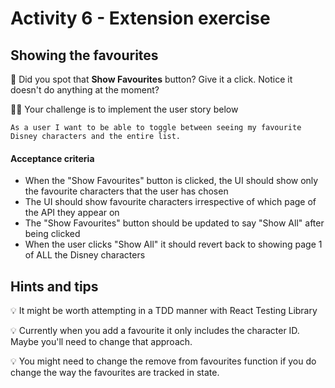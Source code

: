 # Activity 6 - Extension exercise

## Showing the favourites

🤔 Did you spot that **Show Favourites** button? Give it a click. Notice it doesn't do anything at the moment?

🦸‍♂️ Your challenge is to implement the user story below

```
As a user I want to be able to toggle between seeing my favourite Disney characters and the entire list.
```

#### Acceptance criteria

- When the "Show Favourites" button is clicked, the UI should show only the favourite characters that the user has chosen
- The UI should show favourite characters irrespective of which page of the API they appear on
- The "Show Favourites" button should be updated to say "Show All" after being clicked
- When the user clicks "Show All" it should revert back to showing page 1 of ALL the Disney characters

## Hints and tips

💡 It might be worth attempting in a TDD manner with React Testing Library

💡 Currently when you add a favourite it only includes the character ID. Maybe you'll need to change that approach.

💡 You might need to change the remove from favourites function if you do change the way the favourites are tracked in state.
